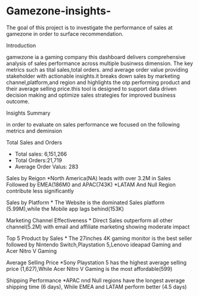 # Gamezone-insights-
The goal of this project is to investigate the performance of sales at gamezone in order to surface recommendation. 

Introduction  

 gamwzone ia a gaming company this dashboard delivers  comprehensive analysis of sales performance across multiple businwss dimension. The key metrics such as tital sales,total orders. amd average order value providing stakeholder with actionable insights.it breaks down sales by marketing channel,platform,and region and highlights the otp performing product and their average selling price.this tool is designed to support data driven decision making and optimize sales strategies for improved business outcome.

 Insights Summary 

 in order to evaluate on sales performance we focused on the following metrics and deminsion

 Total Sales and Orders 
   * Total sales: 6,151,266
   * Total Orders:21,719
   * Average Order Valus: 283

Sales by Reigon
   *North America(NA) leads with over 3.2M in Sales Followed by EMEA(186M0 and APAC(743K)
   *LATAM And Null Region contribute less significantly

Sales by Platform
    * The Website is the dominated Sales platform (5.99M),while the Mobile app lags behind(153K)

 Marketing Channel Effectiveness
    * Direct Sales outperform all other channel(5.2M) with email and affiliate marketing showing moderate impact 

 Top 5 Product by Sales
    * The 27inches 4K gaming monitor is the best seller followed by Nintendo Switch,Playstation 5,Lenovo ideapad Gaming and Acer Nitro V Gaming

 Average Selling Price
    *Sony Playstation 5 has the highest average selling price (1,627),While Acer Nitro V Gaming is the most affordable(599)

Shipping Performance 
    *APAC nnd Null regions have the longest average shipping time (6 days), While EMEA and LATAM perform better (4.5 days)
   


 
 
